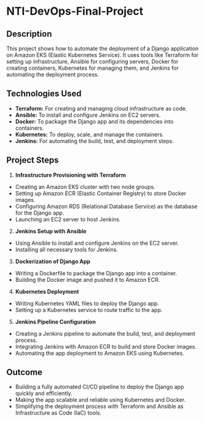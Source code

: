 # NTI-DevOps-Final-Project

## Description
This project shows how to automate the deployment of a Django application on Amazon EKS (Elastic Kubernetes Service). It uses tools like Terraform for setting up infrastructure, Ansible for configuring servers, Docker for creating containers, Kubernetes for managing them, and Jenkins for automating the deployment process.

## Technologies Used
- **Terraform:** For creating and managing cloud infrastructure as code.
- **Ansible:** To install and configure Jenkins on EC2 servers.
- **Docker:** To package the Django app and its dependencies into containers.
- **Kubernetes:** To deploy, scale, and manage the containers.
- **Jenkins:** For automating the build, test, and deployment steps.

## Project Steps

1. **Infrastructure Provisioning with Terraform**
- Creating an Amazon EKS cluster with two node groups.
- Setting up Amazon ECR (Elastic Container Registry) to store Docker images.
- Configuring Amazon RDS (Relational Database Service) as the database for the Django app.
- Launching an EC2 server to host Jenkins.

2. **Jenkins Setup with Ansible**
- Using Ansible to install and configure Jenkins on the EC2 server.
- Installing all necessary tools for Jenkins.

3. **Dockerization of Django App**
- Writing a Dockerfile to package the Django app into a container.
- Building the Docker image and pushed it to Amazon ECR.

4. **Kubernetes Deployment**
- Writing Kubernetes YAML files to deploy the Django app.
- Setting up a Kubernetes service to route traffic to the app.

5. **Jenkins Pipeline Configuration**
- Creating a Jenkins pipeline to automate the build, test, and deployment process.
- Integrating Jenkins with Amazon ECR to build and store Docker images.
- Automating the app deployment to Amazon EKS using Kubernetes.

## Outcome
- Building a fully automated CI/CD pipeline to deploy the Django app quickly and efficiently.
- Making the app scalable and reliable using Kubernetes and Docker.
- Simplifying the deployment process with Terraform and Ansible as Infrastructure as Code (IaC) tools.
